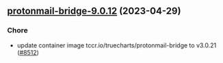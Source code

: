 

## [protonmail-bridge-9.0.12](https://github.com/truecharts/charts/compare/protonmail-bridge-9.0.11...protonmail-bridge-9.0.12) (2023-04-29)

### Chore

- update container image tccr.io/truecharts/protonmail-bridge to v3.0.21 ([#8512](https://github.com/truecharts/charts/issues/8512))
  
  